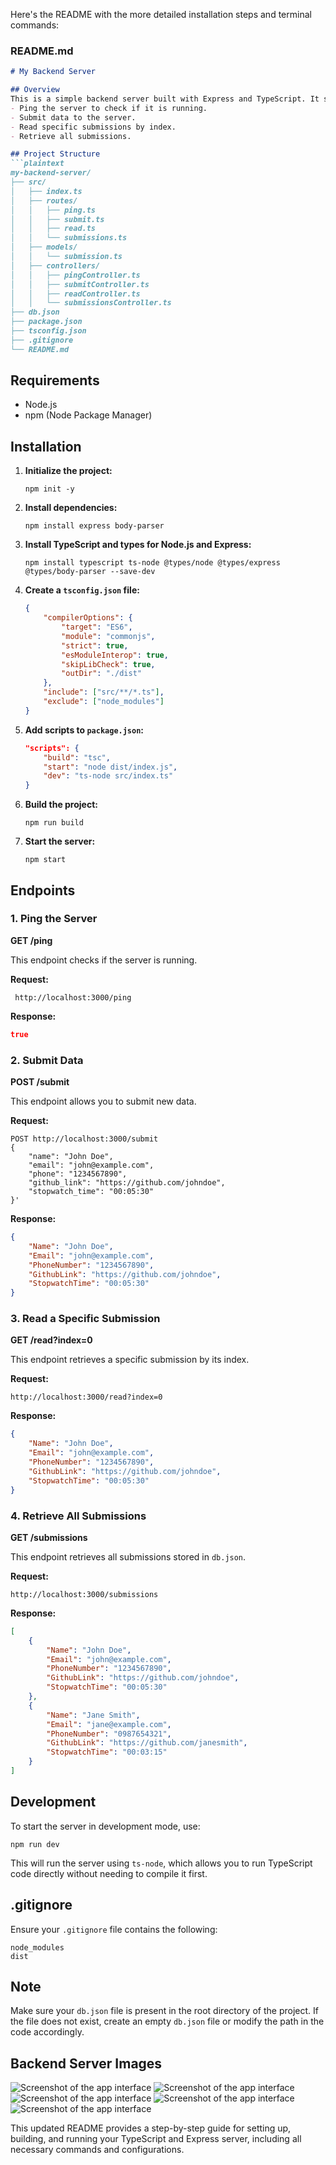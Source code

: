 Here's the README with the more detailed installation steps and terminal commands:

### README.md

```markdown
# My Backend Server

## Overview
This is a simple backend server built with Express and TypeScript. It supports the following functionalities:
- Ping the server to check if it is running.
- Submit data to the server.
- Read specific submissions by index.
- Retrieve all submissions.

## Project Structure
```plaintext
my-backend-server/
├── src/
│   ├── index.ts
│   ├── routes/
│   │   ├── ping.ts
│   │   ├── submit.ts
│   │   ├── read.ts
│   │   └── submissions.ts
│   ├── models/
│   │   └── submission.ts
│   ├── controllers/
│   │   ├── pingController.ts
│   │   ├── submitController.ts
│   │   ├── readController.ts
│   │   └── submissionsController.ts
├── db.json
├── package.json
├── tsconfig.json
├── .gitignore
└── README.md
```

## Requirements
- Node.js
- npm (Node Package Manager)

## Installation

1. **Initialize the project:**
    ```terminal
    npm init -y
    ```

2. **Install dependencies:**
    ```terminal
    npm install express body-parser
    ```

3. **Install TypeScript and types for Node.js and Express:**
    ```terminal
    npm install typescript ts-node @types/node @types/express @types/body-parser --save-dev
    ```

4. **Create a `tsconfig.json` file:**
    ```json
    {
        "compilerOptions": {
            "target": "ES6",
            "module": "commonjs",
            "strict": true,
            "esModuleInterop": true,
            "skipLibCheck": true,
            "outDir": "./dist"
        },
        "include": ["src/**/*.ts"],
        "exclude": ["node_modules"]
    }
    ```

5. **Add scripts to `package.json`:**
    ```json
    "scripts": {
        "build": "tsc",
        "start": "node dist/index.js",
        "dev": "ts-node src/index.ts"
    }
    ```

6. **Build the project:**
    ```terminal
    npm run build
    ```

7. **Start the server:**
    ```terminal
    npm start
    ```

## Endpoints
### 1. Ping the Server
**GET /ping**

This endpoint checks if the server is running.

**Request:**
```terminal
 http://localhost:3000/ping
```

**Response:**
```json
true
```

### 2. Submit Data
**POST /submit**

This endpoint allows you to submit new data.

**Request:**
```terminal
POST http://localhost:3000/submit
{
    "name": "John Doe",
    "email": "john@example.com",
    "phone": "1234567890",
    "github_link": "https://github.com/johndoe",
    "stopwatch_time": "00:05:30"
}'
```

**Response:**
```json
{
    "Name": "John Doe",
    "Email": "john@example.com",
    "PhoneNumber": "1234567890",
    "GithubLink": "https://github.com/johndoe",
    "StopwatchTime": "00:05:30"
}
```

### 3. Read a Specific Submission
**GET /read?index=0**

This endpoint retrieves a specific submission by its index.

**Request:**
```terminal
http://localhost:3000/read?index=0
```

**Response:**
```json
{
    "Name": "John Doe",
    "Email": "john@example.com",
    "PhoneNumber": "1234567890",
    "GithubLink": "https://github.com/johndoe",
    "StopwatchTime": "00:05:30"
}
```

### 4. Retrieve All Submissions
**GET /submissions**

This endpoint retrieves all submissions stored in `db.json`.

**Request:**
```terminal
http://localhost:3000/submissions
```

**Response:**
```json
[
    {
        "Name": "John Doe",
        "Email": "john@example.com",
        "PhoneNumber": "1234567890",
        "GithubLink": "https://github.com/johndoe",
        "StopwatchTime": "00:05:30"
    },
    {
        "Name": "Jane Smith",
        "Email": "jane@example.com",
        "PhoneNumber": "0987654321",
        "GithubLink": "https://github.com/janesmith",
        "StopwatchTime": "00:03:15"
    }
]
```

## Development
To start the server in development mode, use:
```terminal
npm run dev
```

This will run the server using `ts-node`, which allows you to run TypeScript code directly without needing to compile it first.

## .gitignore
Ensure your `.gitignore` file contains the following:
```plaintext
node_modules
dist
```

## Note
Make sure your `db.json` file is present in the root directory of the project. If the file does not exist, create an empty `db.json` file or modify the path in the code accordingly.

## Backend Server Images 

![Screenshot of the app interface](https://github.com/Nayankumar4986/Backend-Server/blob/main/img/1.png)
![Screenshot of the app interface](https://github.com/Nayankumar4986/Backend-Server/blob/main/img/2.png)
![Screenshot of the app interface](https://github.com/Nayankumar4986/Backend-Server/blob/main/img/3.png)
![Screenshot of the app interface](https://github.com/Nayankumar4986/Backend-Server/blob/main/img/4.png)
![Screenshot of the app interface](https://github.com/Nayankumar4986/Backend-Server/blob/main/img/5.png)


This updated README provides a step-by-step guide for setting up, building, and running your TypeScript and Express server, including all necessary commands and configurations.
